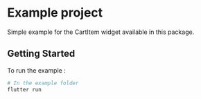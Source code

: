 # Example project

Simple example for the CartItem widget available in this package.

## Getting Started
To run the example : 
```bash
# In the example folder
flutter run
```


